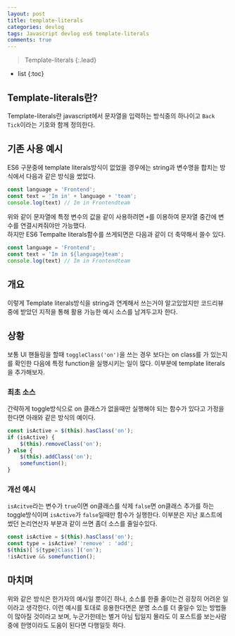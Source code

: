 ```yaml
---
layout: post
title: template-literals
categories: devlog
tags: Javascript devlog es6 template-literals
comments: true
---
```


> Template-literals
{:.lead}
* list
{:toc}

## Template-literals란?
Template-literals란 javascript에서 문자열을 입력하는 방식중의 하나이고 <code>Back Tick</code>이라는 기호와 함께 정의한다.

## 기존 사용 예시
ES6 구문중에 template literals방식이 없었을 경우에는 string과 변수명을 합치는 방식에서 다음과 같은 방식을 썼었다.
~~~js
const language = 'Frontend';
const text = 'Im in' + language + 'team';
console.log(text) // Im in Frontendteam
~~~

위와 같이 문자열에 특정 변수의 값을 같이 사용하려면 <code>+</code>를 이용하여 문자열 중간에 변수를 연결시켜줘야만 가능했다.   
하지만 ES6 Tempalte literals함수를 쓰게되면은 다음과 같이 더 축약해서 쓸수 있다.  

~~~js
const language = 'Frontend';
const text = 'Im in ${language}team';
console.log(text) // Im in Frontendteam
~~~

## 개요
이렇게 Template literals방식을 string과 연계해서 쓰는거야 알고있었지만 코드리뷰중에 받았던 지적을 통해 활용 가능한 예시 소스를 남겨두고자 한다. 

## 상황
보통 UI 핸들링을 할때 <code>toggleClass('on')</code>을 쓰는 경우 보다는 on class를 가 있는지를 확인한 다음에 특정 function을 실행시키는 일이 많다. 이부분에 template literals을 추가해보자.

### 최초 소스
간략하게 toggle방식으로 on 클래스가 없을때만 실행해야 되는 함수가 있다고 가정을 한다면 아래와 같은 방식의 예이다.
~~~js
const isActive = $(this).hasClass('on');
if (isActive) {
    $(this).removeClass('on');
} else {
    $(this).addClass('on');
    somefunction();
}
~~~

### 개선 예시
<code>isAcitve</code>라는 변수가 <code>true</code>이면 on클래스를 삭제 <code>false</code>면 on클래스 추가를 하는 toggle방식이며 <code>isActive</code>가 <code>false</code>일때만 함수가 실행한다. 이부분은 지난 포스트에 썼던 논리연산자 부분과 같이 쓰면 좀더 소스를 줄일수있다.
~~~js
const isActive = $(this).hasClass('on');
const type = isActive? 'remove' : 'add';
$(this)[`${type}Class`]('on');
!isActive && somefunction();
~~~

## 마치며
위와 같은 방식은 한가자의 예시일 뿐이긴 하나, 소스를 한줄 줄이는건 굉장히 어려운 일이라고 생각한다. 이런 예시를 토대로 응용한다면은 분명 소스를 더 줄일수 있는 방법들이 많아질 것이라고 보며, 누군가한테는 별거 아님 팁일지 몰라도 이 포스트를 보는사람중에 한명이라도 도움이 된다면 다행일듯 하다.